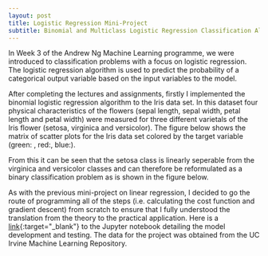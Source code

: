 ```yaml
---
layout: post
title: Logistic Regression Mini-Project
subtitle: Binomial and Multiclass Logistic Regression Classification Algortihms
---
```


In Week 3 of the Andrew Ng Machine Learning programme, we were introduced to classification problems with a focus on logistic regression. The logistic regression algorithm is used to predict the probability of a categorical output variable based on the input variables to the model. 

After completing the lectures and assignments, firstly I implemented the binomial logistic regression algorithm to the Iris data set. In this dataset four physical characteristics of the flowers (sepal length, sepal width, petal length and petal width) were measured for three different varietals of the Iris flower (setosa, virginica and versicolor). The figure below shows the matrix of scatter plots for the Iris data set colored by the target variable (green: , red:, blue:). 



From this it can be seen that the setosa class is linearly seperable from the virginica and versicolor classes and can therefore be reformulated as a binary classification problem as is shown in the figure below.

As with the previous mini-project on linear regression, I decided to go the route of programming all of the steps (i.e. calculating the cost function and gradient descent) from scratch to ensure that I fully understood the translation from the theory to the practical application. Here is a [link](https://github.com/nickramskill/Machine-Learning-Projects){:target="_blank"} to the Jupyter notebook detailing the model development and testing. The data for the project was obtained from the UC Irvine Machine Learning Repository.  


